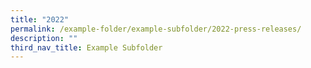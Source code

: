 ```yaml
---
title: "2022"
permalink: /example-folder/example-subfolder/2022-press-releases/
description: ""
third_nav_title: Example Subfolder
---
```

